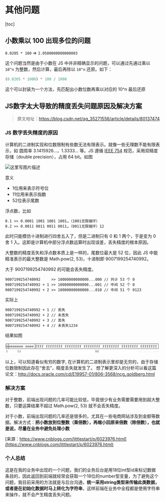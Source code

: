 # 其他问题

[toc]

## 小数乘以 100 出现多位的问题

`0.0205 * 100` => `2.0500000000000003`

这个问题当然是由于小数在 JS 中并非精确显示的问题，可以通过先通过乘以 `10^n` 为整数，然后计算，最后再除以 `10^n` 还原。如下：

```js
(0.0205 * 1000) * 100 / 1000
```

这个可以封装为一个方法，先匹配出小数位数再乘以对应的 10^n 最后还原



## JS数字太大导致的精度丢失问题原因及解决方案

> 原文地址：https://blog.csdn.net/qq_35271556/article/details/80137474

### JS 数字丢失精度的原因

计算机的二进制实现和位数限制有些数无法有限表示。就像一些无理数不能有限表示，如 圆周率 3.1415926…，1.3333… 等。JS 遵循 [IEEE 754](https://en.wikipedia.org/wiki/IEEE_754) 规范，采用双精度存储（double precision），占用 64 bit。如图

![这里写图片描述](https://img-blog.csdn.net/20180428170137449?watermark/2/text/Ly9ibG9nLmNzZG4ubmV0L3FxXzM1MjcxNTU2/font/5a6L5L2T/fontsize/400/fill/I0JBQkFCMA==/dissolve/70/gravity/SouthEast)

意义

- 1位用来表示符号位
- 11位用来表示指数
- 52位表示尾数

浮点数，比如

```
0.1 >> 0.0001 1001 1001 1001…（1001无限循环）
0.2 >> 0.0011 0011 0011 0011…（0011无限循环）12
```

此时只能模仿十进制进行四舍五入了，但是二进制只有 0 和 1 两个，于是变为 0 舍 1 入。这即是计算机中部分浮点数运算时出现误差，丢失精度的根本原因。

大整数的精度丢失和浮点数本质上是一样的，尾数位最大是 52 位，因此 JS 中能精准表示的最大整数是 Math.pow(2, 53)，十进制即 9007199254740992。

大于 9007199254740992 的可能会丢失精度。

```
9007199254740992     >> 10000000000000...000 // 共计 53 个 0
9007199254740992 + 1 >> 10000000000000...001 // 中间 52 个 0
9007199254740992 + 2 >> 10000000000000...010 // 中间 51 个 0123
```

实际上

```
9007199254740992 + 1 // 丢失
9007199254740992 + 2 // 未丢失
9007199254740992 + 3 // 丢失
9007199254740992 + 4 // 未丢失1234
```

结果如图

![这里写图片描述](assets/SouthEast.png)

以上，可以知道看似有穷的数字, 在计算机的二进制表示里却是无穷的，由于存储位数限制因此存在“舍去”，精度丢失就发生了。
想了解更深入的分析可以看这篇论文：http://docs.oracle.com/cd/E19957-01/806-3568/ncg_goldberg.html

### 解决方案

对于整数，前端出现问题的几率可能比较低，毕竟很少有业务需要需要用到超大整数，只要运算结果不超过 Math.pow(2, 53) 就不会丢失精度。

对于小数，前端出现问题的几率还是很多的，尤其在一些电商网站涉及到金额等数据。解决方式：**把小数放到位整数（乘倍数），再缩小回原来倍数（除倍数），也就是说，尽量在业务中避免处理小数**

[来源：https://www.cnblogs.com/littlestart/p/6023976.html](https://www.cnblogs.com/littlestart/p/6023976.html)

### 个人总结

这是在我的业务中出现的一个问题，我们的业务后台是用18位int型id来标记数据条目的，因此返回到前端就经常会获取一个18位的number型变量，为了避免这个问题，我目前采用的方法就是与后台沟通，**统一采用string类型来传输此类数据，或者是在初始化数据时马上转化为字符串**，这样前端在业务中全程都是使用字符串来操作，就不会产生精度丢失问题。





